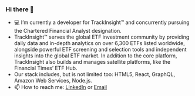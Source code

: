 ### Hi there 👋

- 💻 I’m currently a developer for TrackInsight™ and concurrently pursuing the Chartered Financial Analyst designation.
- TrackInsight™ serves the global ETF investment community by providing daily data and in-depth analytics on over 6,300 ETFs listed worldwide, alongside powerful ETF screening and selection tools and independent insights into the global ETF market. In addition to the core platform, TrackInsight also builds and manages satellite platforms, like the Financial Times’ ETF Hub.
- Our stack includes, but is not limited too: HTML5, React, GraphQL, Amazon Web Services, Node.js.
- 📫 How to reach me: [LinkedIn](https://www.linkedin.com/in/jared-flomen/) or [Email](mailto:jaredflomen@gmail.com?subject=GitHub)
